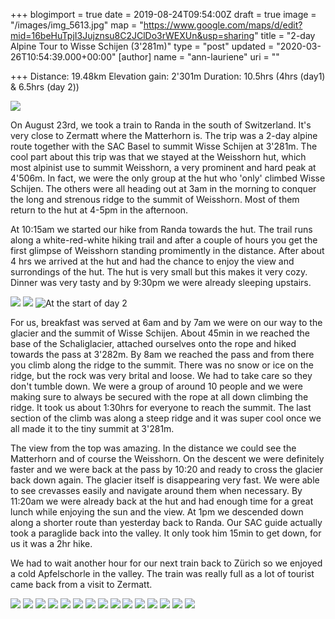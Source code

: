 +++
blogimport = true
date = 2019-08-24T09:54:00Z
draft = true
image = "/images/img_5613.jpg"
map = "https://www.google.com/maps/d/edit?mid=16beHuTpjI3Jujznsu8C2JClDo3rWEXUn&usp=sharing"
title = "2-day Alpine Tour to Wisse Schijen (3'281m)"
type = "post"
updated = "2020-03-26T10:54:39.000+00:00"
[author]
name = "ann-lauriene"
uri = ""

+++
Distance: 19.48km
Elevation gain: 2'301m
Duration: 10.5hrs (4hrs (day1) & 6.5hrs (day 2))

![](/images/wisse-schijen.png)

On August 23rd, we took a train to Randa in the south of Switzerland. It's very close to Zermatt where the Matterhorn is. The trip was a 2-day alpine route together with the SAC Basel to summit Wisse Schijen at 3'281m. The cool part about this trip was that we stayed at the Weisshorn hut, which most alpinist use to summit Weisshorn, a very prominent and hard peak at 4'506m. In fact, we were the only group at the hut who 'only' climbed Wisse Schijen. The others were all heading out at 3am in the morning to conquer the long and strenous ridge to the summit of Weisshorn. Most of them return to the hut at 4-5pm in the afternoon.

At 10:15am we started our hike from Randa towards the hut. The trail runs along a white-red-white hiking trail and after a couple of hours you get the first glimpse of Weisshorn standing promimently in the distance. After about 4 hrs we arrived at the hut and had the chance to enjoy the view and surrondings of the hut. The hut is very small but this makes it very cozy. Dinner was very tasty and by 9:30pm we were already sleeping upstairs.

![](/images/mvimg_20190824_142020.jpg)
![](/images/img_20190824_194336.jpg)
![](/images/img_5579.jpg "At the start of day 2")

For us, breakfast was served at 6am and by 7am we were on our way to the glacier and the summit of Wisse Schijen. About 45min in we reached the base of the Schaliglacier, attached ourselves onto the rope and hiked towards the pass at 3'282m. By 8am we reached the pass and from there you climb along the ridge to the summit. There was no snow or ice on the ridge, but the rock was very brital and loose. We had to take care so they don't tumble down. We were a group of around 10 people and we were making sure to always be secured with the rope at all down climbing the ridge. It took us about 1:30hrs for everyone to reach the summit. The last section of the climb was along a steep ridge and it was super cool once we all made it to the tiny summit at 3'281m.

The view from the top was amazing. In the distance we could see the Matterhorn and of course the Weisshorn. On the descent we were definitely faster and we were back at the pass by 10:20 and ready to cross the glacier back down again. The glacier itself is disappearing very fast. We were able to see crevasses easily and navigate around them when necessary. By 11:20am we were already back at the hut and had enough time for a great lunch while enjoying the sun and the view. At 1pm we descended down along a shorter route than yesterday back to Randa. Our SAC guide actually took a paraglide back into the valley. It only took him 15min to get down, for us it was a 2hr hike.

We had to wait another hour for our next train back to Zürich so we enjoyed a cold Apfelschorle in the valley. The train was really full as a lot of tourist came back from a visit to Zermatt.

![](/images/mvimg_20190824_121100.jpg)
![](/images/img_5571.jpg)
![](/images/img_20190824_130021.jpg)
![](/images/img_20190824_162707.jpg)
![](/images/img_20190825_070122.jpg)
![](/images/img_20190825_075704.jpg)
![](/images/mvimg_20190825_075709.jpg)
![](/images/mvimg_20190825_082545.jpg)
![](/images/img_20190825_075732.jpg)
![](/images/mvimg_20190825_082548.jpg)
![](/images/img_20190825_084712.jpg)
![](/images/img_20190825_093304.jpg)
![](/images/img_5591.jpg)
![](/images/img_5607.jpg)
![](/images/img_20190825_093929.jpg)